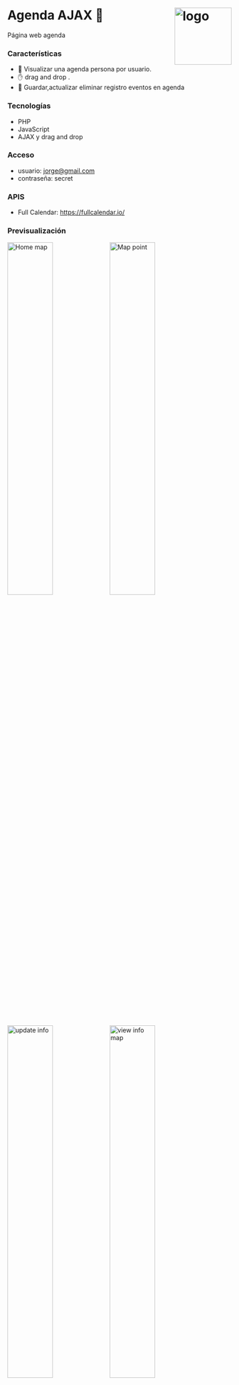 # Agenda AJAX :calendar: <img alt="logo" width="128px" align="right" src="https://res.cloudinary.com/djdcezwon/image/upload/v1574382289/public_apps/calendar/calendar_gp0oor.png">

Página web agenda

### Características
- :calendar: Visualizar una agenda persona por usuario.
- :raised_hand: drag and drop .
- :dart: Guardar,actualizar eliminar registro eventos en agenda

### Tecnologías
- PHP
- JavaScript
- AJAX y drag and drop

### Acceso
- usuario: jorge@gmail.com
- contraseña: secret


### APIS

- Full Calendar: https://fullcalendar.io/

### Previsualización 

<img alt="Home map" width="45%" align="left" src="https://res.cloudinary.com/djdcezwon/image/upload/v1574382256/public_apps/calendar/calendar_login_m4zoxb.png">
<img alt="Map point" width=45%" align="left" src="https://res.cloudinary.com/djdcezwon/image/upload/v1574382256/public_apps/calendar/calendar_add_ycbapo.png">
<img alt="update info" width="45%" align="left" src="https://res.cloudinary.com/djdcezwon/image/upload/v1574382256/public_apps/calendar/calendar_event_uede0h.png">

<img alt="view info map" width="45%" align="left" src="https://res.cloudinary.com/djdcezwon/image/upload/v1574382256/public_apps/calendar/calendar_update_igrfsf.png">    